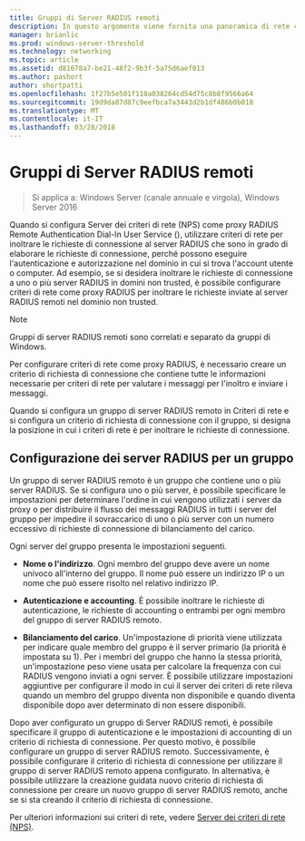```yaml
---
title: Gruppi di Server RADIUS remoti
description: In questo argomento viene fornita una panoramica di rete criteri di Server RADIUS gruppi di Server remoti in Windows Server 2016.
manager: brianlic
ms.prod: windows-server-threshold
ms.technology: networking
ms.topic: article
ms.assetid: d81678a7-be21-48f2-9b3f-5a75d6aef013
ms.author: pashort
author: shortpatti
ms.openlocfilehash: 1f27b5e501f110a038264cd54d75c8b8f9566a64
ms.sourcegitcommit: 19d9da87d87c9eefbca7a3443d2b1df486b0b010
ms.translationtype: MT
ms.contentlocale: it-IT
ms.lasthandoff: 03/28/2018
---
```

# <a name="remote-radius-server-groups"></a>Gruppi di Server RADIUS remoti

>Si applica a: Windows Server (canale annuale e virgola), Windows Server 2016

Quando si configura Server dei criteri di rete (NPS) come proxy RADIUS Remote Authentication Dial-In User Service (), utilizzare criteri di rete per inoltrare le richieste di connessione al server RADIUS che sono in grado di elaborare le richieste di connessione, perché possono eseguire l'autenticazione e autorizzazione nel dominio in cui si trova l'account utente o computer. Ad esempio, se si desidera inoltrare le richieste di connessione a uno o più server RADIUS in domini non trusted, è possibile configurare criteri di rete come proxy RADIUS per inoltrare le richieste inviate al server RADIUS remoti nel dominio non trusted.

>[!NOTE]
>Gruppi di server RADIUS remoti sono correlati e separato da gruppi di Windows.

Per configurare criteri di rete come proxy RADIUS, è necessario creare un criterio di richiesta di connessione che contiene tutte le informazioni necessarie per criteri di rete per valutare i messaggi per l'inoltro e inviare i messaggi.

Quando si configura un gruppo di server RADIUS remoto in Criteri di rete e si configura un criterio di richiesta di connessione con il gruppo, si designa la posizione in cui i criteri di rete è per inoltrare le richieste di connessione.

## <a name="configuring-radius-servers-for-a-group"></a>Configurazione dei server RADIUS per un gruppo

Un gruppo di server RADIUS remoto è un gruppo che contiene uno o più server RADIUS. Se si configura uno o più server, è possibile specificare le impostazioni per determinare l'ordine in cui vengono utilizzati i server da proxy o per distribuire il flusso dei messaggi RADIUS in tutti i server del gruppo per impedire il sovraccarico di uno o più server con un numero eccessivo di richieste di connessione di bilanciamento del carico.

Ogni server del gruppo presenta le impostazioni seguenti.

- **Nome o l'indirizzo**. Ogni membro del gruppo deve avere un nome univoco all'interno del gruppo. Il nome può essere un indirizzo IP o un nome che può essere risolto nel relativo indirizzo IP.

- **Autenticazione e accounting**. È possibile inoltrare le richieste di autenticazione, le richieste di accounting o entrambi per ogni membro del gruppo di server RADIUS remoto.

- **Bilanciamento del carico**. Un'impostazione di priorità viene utilizzata per indicare quale membro del gruppo è il server primario (la priorità è impostata su 1). Per i membri del gruppo che hanno la stessa priorità, un'impostazione peso viene usata per calcolare la frequenza con cui RADIUS vengono inviati a ogni server. È possibile utilizzare impostazioni aggiuntive per configurare il modo in cui il server dei criteri di rete rileva quando un membro del gruppo diventa non disponibile e quando diventa disponibile dopo aver determinato di non essere disponibili.

Dopo aver configurato un gruppo di Server RADIUS remoti, è possibile specificare il gruppo di autenticazione e le impostazioni di accounting di un criterio di richiesta di connessione. Per questo motivo, è possibile configurare un gruppo di server RADIUS remoto. Successivamente, è possibile configurare il criterio di richiesta di connessione per utilizzare il gruppo di server RADIUS remoto appena configurato. In alternativa, è possibile utilizzare la creazione guidata nuovo criterio di richiesta di connessione per creare un nuovo gruppo di server RADIUS remoto, anche se si sta creando il criterio di richiesta di connessione.

Per ulteriori informazioni sui criteri di rete, vedere [Server dei criteri di rete (NPS)](nps-top.md).
